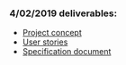 ### 4/02/2019 deliverables:
* [Project concept](https://docs.google.com/document/d/11y1A9jOiNn0xDuQDhiGNQjMs7RACeEIikT0PUlOcbeo/edit?usp=sharing)
* [User stories](https://docs.google.com/document/d/1KzUQyf4uReYArgaelqPxZ3O7hsEpr5or6-5mVxhIol4/edit?usp=sharing)
* [Specification document](https://docs.google.com/document/d/1wKh9XT9YTVgwvI1ieDYZaXkRj9dWAoi60-sRXhWtREI/edit?usp=sharing)
